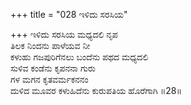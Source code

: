 +++
title = "028 ಇಳಿದು ಸರಸಿಯ"

+++
ಇಳಿದು ಸರಸಿಯ ಮಧ್ಯದಲಿ ನೃಪ  
ತಿಲಕ ನಿಂದನು ಪಾಳೆಯವ ನೀ  
ಕಳುಹು ಗಜಪುರಿಗೆನಲು ಬಂದೆನು ಪಥದ ಮಧ್ಯದಲಿ  
ಸುಳಿವ ಕಂಡೆನು ಕೃಪನನಾ ಗುರು  
ಗಳ ಮಗನ ಕೃತವರ್ಮಕನನಂ  
ದುಳಿದ ಮೂವರ ಕಳುಹಿದೆನು ಕುರುಪತಿಯ ಹೊರೆಗಾಗಿ     ॥28॥